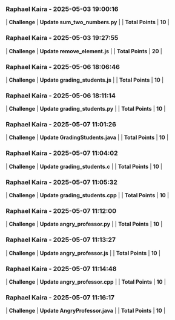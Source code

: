 ### Raphael Kaira - 2025-05-03 19:00:16
| **Challenge** | **Update sum_two_numbers.py** |
| **Total Points** | **10** |

### Raphael Kaira - 2025-05-03 19:27:55
| **Challenge** | **Update remove_element.js** |
| **Total Points** | **20** |

### Raphael Kaira - 2025-05-06 18:06:46
| **Challenge** | **Update grading_students.js** |
| **Total Points** | **10** |

### Raphael Kaira - 2025-05-06 18:11:14
| **Challenge** | **Update grading_students.py** |
| **Total Points** | **10** |

### Raphael Kaira - 2025-05-07 11:01:26
| **Challenge** | **Update GradingStudents.java** |
| **Total Points** | **10** |

### Raphael Kaira - 2025-05-07 11:04:02
| **Challenge** | **Update grading_students.c** |
| **Total Points** | **10** |

### Raphael Kaira - 2025-05-07 11:05:32
| **Challenge** | **Update grading_students.cpp** |
| **Total Points** | **10** |

### Raphael Kaira - 2025-05-07 11:12:00
| **Challenge** | **Update angry_professor.py** |
| **Total Points** | **10** |

### Raphael Kaira - 2025-05-07 11:13:27
| **Challenge** | **Update angry_professor.js** |
| **Total Points** | **10** |

### Raphael Kaira - 2025-05-07 11:14:48
| **Challenge** | **Update angry_professor.cpp** |
| **Total Points** | **10** |

### Raphael Kaira - 2025-05-07 11:16:17
| **Challenge** | **Update AngryProfessor.java** |
| **Total Points** | **10** |

